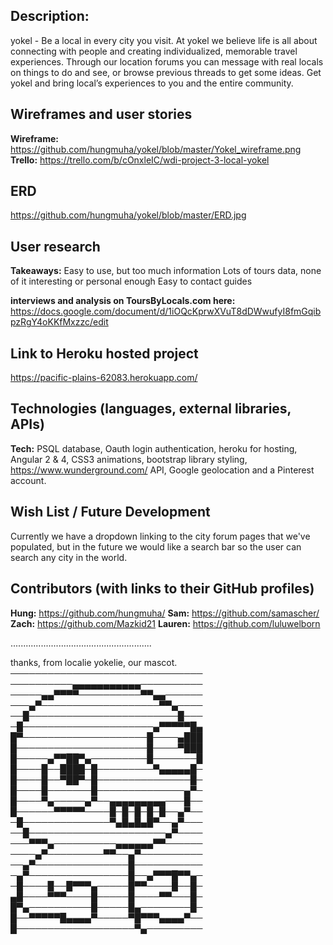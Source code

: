 ## Description:
yokel - Be a local in every city you visit.
At yokel we believe life is all about connecting with people and creating individualized, memorable travel experiences. Through our location forums you can message with real locals on things to do and see, or browse previous threads to get some ideas. Get yokel and bring local’s experiences to you and the entire community.

## Wireframes and user stories
**Wireframe:** https://github.com/hungmuha/yokel/blob/master/Yokel_wireframe.png
**Trello:** https://trello.com/b/cOnxleIC/wdi-project-3-local-yokel

## ERD 
https://github.com/hungmuha/yokel/blob/master/ERD.jpg

## User research
**Takeaways:**
Easy to use, but too much information
Lots of tours data, none of it interesting or personal enough
Easy to contact guides

**interviews and analysis on ToursByLocals.com here:** https://docs.google.com/document/d/1iOQcKprwXVuT8dDWwufyI8fmGqibpzRgY4oKKfMxzzc/edit

## Link to Heroku hosted project
https://pacific-plains-62083.herokuapp.com/

## Technologies (languages, external libraries, APIs)
**Tech:** PSQL database, Oauth login authentication, heroku for hosting, Angular 2 & 4, CSS3 animations, bootstrap library styling, https://www.wunderground.com/ API, Google geolocation and a Pinterest account.

## Wish List / Future Development

Currently we have a dropdown linking to the city forum pages that we've populated, but in the future we would like a search bar so the user can search any city in the world.

## Contributors (with links to their GitHub profiles)
**Hung:** https://github.com/hungmuha/
**Sam:** https://github.com/samascher/
**Zach:** https://github.com/Mazkid21
**Lauren:** https://github.com/luluwelborn

........................................................

thanks, from localie yokelie, our mascot.
───────────────────────────────
──────────▄▄▄▄▄▄▄▄▄▄▄──────────
─────▄▄▀▀▀▀──────────▀▀▄▄──────
───▄▀───────────────────▀▀▄────
──█────────────────────────█───
─█─────────────────────▄▀▀▀▀▀█▄
█▀────────────────────█────▄███
█─────────────────────█────▀███
█─────▄▀▀██▀▄─────────█───────█
█────█──████─█─────────▀▄▄▄▄▄█─
█────█──▀██▀─█───────────────█─
█────█───────█──────────────▄▀─
█────▀▄─────▄▀──▄▄▄▄▄▄▄▄▄───█──
█──────▀▀▀▀▀────█─█─█─█─█──▄▀──
─█──────────────▀▄█▄█▄█▀──▄▀───
──█──────────────────────▄▀────
───▀▀▀▄──────────▄▄▄▄▄▄▀▀──────
────▄▀─────────▀▀──▄▀──────────
──▄▀───────────────█───────────
─▄▀────────────────█──▄▀▀▀█▀▀▄─
─█────█──█▀▀▀▄─────█▀▀────█──█─
▄█────▀▀▀────█─────█────▀▀───█─
█▀▄──────────█─────█▄────────█─
█──▀▀▀▀▀█▄▄▄▄▀─────▀█▀▀▀▄▄▄▄▀──
█───────────────────▀▄─────────



